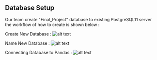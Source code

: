 ## Database Setup 
Our team create "Final_Project" database to existing PostgreSQL11 server the workflow of how to create is shown below :

Create New Database  : 
 ![alt text][Image1]
  
 [Image1]: https://github.com/luke-c-newell/Final_Project/blob/ttan0408/segment-1/Database_Setup1.PNG "Create New Database"
 
Name New Database  : 
 ![alt text][Image2]
  
 [Image2]: https://github.com/luke-c-newell/Final_Project/blob/ttan0408/segment-1/Database_Setup1.PNG "Name New Database" 
 
 Connecting Database to Pandas :
 ![alt text][Image3]
  
 [Image3]: https://github.com/luke-c-newell/Final_Project/blob/ttan0408/segment-1/Database_Setup1.PNG "Connecting Database to Pandas" 


